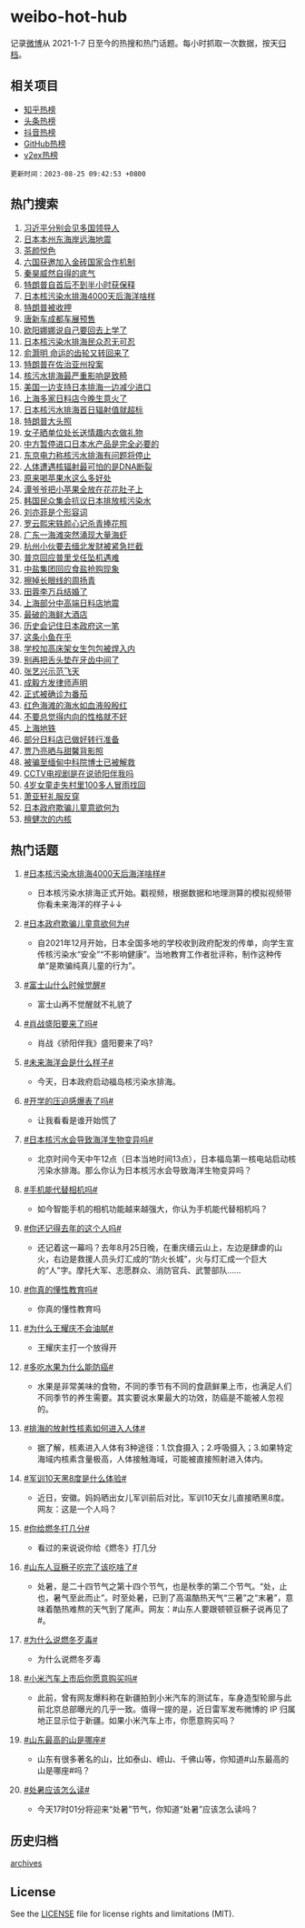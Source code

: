 # weibo-hot-hub

记录[微博](https://www.weibo.com)从 2021-1-7 日至今的热搜和热门话题。每小时抓取一次数据，按天[归档](archives)。

## 相关项目

- [知乎热榜](https://github.com/lonnyzhang423/zhihu-hot-hub)
- [头条热榜](https://github.com/lonnyzhang423/toutiao-hot-hub)
- [抖音热榜](https://github.com/lonnyzhang423/douyin-hot-hub)
- [GitHub热榜](https://github.com/lonnyzhang423/github-hot-hub)
- [v2ex热榜](https://github.com/lonnyzhang423/v2ex-hot-hub)


`更新时间：2023-08-25 09:42:53 +0800`

## 热门搜索

1. [习近平分别会见多国领导人](https://m.weibo.cn/search?containerid=100103type%3D1%26t%3D10%26q%3D%23%E4%B9%A0%E8%BF%91%E5%B9%B3%E5%88%86%E5%88%AB%E4%BC%9A%E8%A7%81%E5%A4%9A%E5%9B%BD%E9%A2%86%E5%AF%BC%E4%BA%BA%23&stream_entry_id=51&isnewpage=1&extparam=seat%3D1%26pos%3D0%26c_type%3D51%26stream_entry_id%3D51%26filter_type%3Drealtimehot%26cate%3D10103%26dgr%3D0%26display_time%3D1692927772%26pre_seqid%3D169292777220706411166&luicode=10000011&lfid=106003type%253D25%2526t%253D3%2526disable_hot%253D1%2526filter_type%253Drealtimehot)
1. [日本本州东海岸远海地震](https://m.weibo.cn/search?containerid=100103type%3D1%26t%3D10%26q%3D%23%E6%97%A5%E6%9C%AC%E6%9C%AC%E5%B7%9E%E4%B8%9C%E6%B5%B7%E5%B2%B8%E8%BF%9C%E6%B5%B7%E5%9C%B0%E9%9C%87%23&stream_entry_id=31&isnewpage=1&extparam=seat%3D1%26pos%3D0%26stream_entry_id%3D31%26filter_type%3Drealtimehot%26realpos%3D1%26q%3D%2523%25E6%2597%25A5%25E6%259C%25AC%25E6%259C%25AC%25E5%25B7%259E%25E4%25B8%259C%25E6%25B5%25B7%25E5%25B2%25B8%25E8%25BF%259C%25E6%25B5%25B7%25E5%259C%25B0%25E9%259C%2587%2523%26lcate%3D5001%26c_type%3D31%26band_rank%3D1%26cate%3D5001%26flag%3D2%26dgr%3D0%26display_time%3D1692927772%26pre_seqid%3D169292777220706411166&luicode=10000011&lfid=106003type%253D25%2526t%253D3%2526disable_hot%253D1%2526filter_type%253Drealtimehot)
1. [茶颜悦色](https://m.weibo.cn/search?containerid=100103type%3D1%26t%3D10%26q%3D%E8%8C%B6%E9%A2%9C%E6%82%A6%E8%89%B2&stream_entry_id=31&isnewpage=1&extparam=seat%3D1%26pos%3D1%26stream_entry_id%3D31%26filter_type%3Drealtimehot%26realpos%3D2%26q%3D%25E8%258C%25B6%25E9%25A2%259C%25E6%2582%25A6%25E8%2589%25B2%26lcate%3D5001%26c_type%3D31%26band_rank%3D2%26cate%3D5001%26flag%3D1%26dgr%3D0%26display_time%3D1692927772%26pre_seqid%3D169292777220706411166&luicode=10000011&lfid=106003type%253D25%2526t%253D3%2526disable_hot%253D1%2526filter_type%253Drealtimehot)
1. [六国获邀加入金砖国家合作机制](https://m.weibo.cn/search?containerid=100103type%3D1%26t%3D10%26q%3D%23%E5%85%AD%E5%9B%BD%E8%8E%B7%E9%82%80%E5%8A%A0%E5%85%A5%E9%87%91%E7%A0%96%E5%9B%BD%E5%AE%B6%E5%90%88%E4%BD%9C%E6%9C%BA%E5%88%B6%23&stream_entry_id=31&isnewpage=1&extparam=seat%3D1%26pos%3D2%26stream_entry_id%3D31%26filter_type%3Drealtimehot%26realpos%3D3%26q%3D%2523%25E5%2585%25AD%25E5%259B%25BD%25E8%258E%25B7%25E9%2582%2580%25E5%258A%25A0%25E5%2585%25A5%25E9%2587%2591%25E7%25A0%2596%25E5%259B%25BD%25E5%25AE%25B6%25E5%2590%2588%25E4%25BD%259C%25E6%259C%25BA%25E5%2588%25B6%2523%26lcate%3D5001%26c_type%3D31%26band_rank%3D3%26cate%3D5001%26flag%3D0%26dgr%3D0%26display_time%3D1692927772%26pre_seqid%3D169292777220706411166&luicode=10000011&lfid=106003type%253D25%2526t%253D3%2526disable_hot%253D1%2526filter_type%253Drealtimehot)
1. [秦昊威然自得的底气](https://m.weibo.cn/search?containerid=100103type%3D1%26t%3D10%26q%3D%23%E7%A7%A6%E6%98%8A%E5%A8%81%E7%84%B6%E8%87%AA%E5%BE%97%E7%9A%84%E5%BA%95%E6%B0%94%23&stream_entry_id=31&isnewpage=1&extparam=seat%3D1%26adid%3D200443%26pos%3D3%26is_ad_pos%3D1%26filter_type%3Drealtimehot%26dgr%3D0%26lcate%3D5001%26stream_entry_id%3D31%26c_type%3D31%26cate%3D5001%26band_rank%3D4%26q%3D%2523%25E7%25A7%25A6%25E6%2598%258A%25E5%25A8%2581%25E7%2584%25B6%25E8%2587%25AA%25E5%25BE%2597%25E7%259A%2584%25E5%25BA%2595%25E6%25B0%2594%2523%26topic_ad%3D1%26display_time%3D1692927772%26pre_seqid%3D169292777220706411166&luicode=10000011&lfid=106003type%253D25%2526t%253D3%2526disable_hot%253D1%2526filter_type%253Drealtimehot)
1. [特朗普自首后不到半小时获保释](https://m.weibo.cn/search?containerid=100103type%3D1%26t%3D10%26q%3D%23%E7%89%B9%E6%9C%97%E6%99%AE%E8%87%AA%E9%A6%96%E5%90%8E%E4%B8%8D%E5%88%B0%E5%8D%8A%E5%B0%8F%E6%97%B6%E8%8E%B7%E4%BF%9D%E9%87%8A%23&stream_entry_id=31&isnewpage=1&extparam=seat%3D1%26pos%3D4%26stream_entry_id%3D31%26filter_type%3Drealtimehot%26realpos%3D4%26q%3D%2523%25E7%2589%25B9%25E6%259C%2597%25E6%2599%25AE%25E8%2587%25AA%25E9%25A6%2596%25E5%2590%258E%25E4%25B8%258D%25E5%2588%25B0%25E5%258D%258A%25E5%25B0%258F%25E6%2597%25B6%25E8%258E%25B7%25E4%25BF%259D%25E9%2587%258A%2523%26lcate%3D5001%26c_type%3D31%26band_rank%3D4%26cate%3D5001%26flag%3D1%26dgr%3D0%26display_time%3D1692927772%26pre_seqid%3D169292777220706411166&luicode=10000011&lfid=106003type%253D25%2526t%253D3%2526disable_hot%253D1%2526filter_type%253Drealtimehot)
1. [日本核污染水排海4000天后海洋啥样](https://m.weibo.cn/search?containerid=100103type%3D1%26t%3D10%26q%3D%23%E6%97%A5%E6%9C%AC%E6%A0%B8%E6%B1%A1%E6%9F%93%E6%B0%B4%E6%8E%92%E6%B5%B74000%E5%A4%A9%E5%90%8E%E6%B5%B7%E6%B4%8B%E5%95%A5%E6%A0%B7%23&stream_entry_id=31&isnewpage=1&extparam=seat%3D1%26pos%3D5%26stream_entry_id%3D31%26filter_type%3Drealtimehot%26realpos%3D5%26q%3D%2523%25E6%2597%25A5%25E6%259C%25AC%25E6%25A0%25B8%25E6%25B1%25A1%25E6%259F%2593%25E6%25B0%25B4%25E6%258E%2592%25E6%25B5%25B74000%25E5%25A4%25A9%25E5%2590%258E%25E6%25B5%25B7%25E6%25B4%258B%25E5%2595%25A5%25E6%25A0%25B7%2523%26lcate%3D5001%26c_type%3D31%26band_rank%3D5%26cate%3D5001%26flag%3D16%26dgr%3D0%26display_time%3D1692927772%26pre_seqid%3D169292777220706411166&luicode=10000011&lfid=106003type%253D25%2526t%253D3%2526disable_hot%253D1%2526filter_type%253Drealtimehot)
1. [特朗普被收押](https://m.weibo.cn/search?containerid=100103type%3D1%26t%3D10%26q%3D%23%E7%89%B9%E6%9C%97%E6%99%AE%E8%A2%AB%E6%94%B6%E6%8A%BC%23&stream_entry_id=31&isnewpage=1&extparam=seat%3D1%26pos%3D6%26stream_entry_id%3D31%26filter_type%3Drealtimehot%26realpos%3D6%26q%3D%2523%25E7%2589%25B9%25E6%259C%2597%25E6%2599%25AE%25E8%25A2%25AB%25E6%2594%25B6%25E6%258A%25BC%2523%26lcate%3D5001%26c_type%3D31%26band_rank%3D6%26cate%3D5001%26flag%3D2%26dgr%3D0%26display_time%3D1692927772%26pre_seqid%3D169292777220706411166&luicode=10000011&lfid=106003type%253D25%2526t%253D3%2526disable_hot%253D1%2526filter_type%253Drealtimehot)
1. [唐新车成都车展预售](https://m.weibo.cn/search?containerid=100103type%3D1%26t%3D10%26q%3D%23%E5%94%90%E6%96%B0%E8%BD%A6%E6%88%90%E9%83%BD%E8%BD%A6%E5%B1%95%E9%A2%84%E5%94%AE%23&stream_entry_id=31&isnewpage=1&extparam=seat%3D1%26adid%3D200337%26pos%3D7%26is_ad_pos%3D1%26filter_type%3Drealtimehot%26dgr%3D0%26lcate%3D5001%26stream_entry_id%3D31%26c_type%3D31%26cate%3D5001%26band_rank%3D7%26q%3D%2523%25E5%2594%2590%25E6%2596%25B0%25E8%25BD%25A6%25E6%2588%2590%25E9%2583%25BD%25E8%25BD%25A6%25E5%25B1%2595%25E9%25A2%2584%25E5%2594%25AE%2523%26topic_ad%3D1%26display_time%3D1692927772%26pre_seqid%3D169292777220706411166&luicode=10000011&lfid=106003type%253D25%2526t%253D3%2526disable_hot%253D1%2526filter_type%253Drealtimehot)
1. [欧阳娜娜说自己要回去上学了](https://m.weibo.cn/search?containerid=100103type%3D1%26t%3D10%26q%3D%23%E6%AC%A7%E9%98%B3%E5%A8%9C%E5%A8%9C%E8%AF%B4%E8%87%AA%E5%B7%B1%E8%A6%81%E5%9B%9E%E5%8E%BB%E4%B8%8A%E5%AD%A6%E4%BA%86%23&stream_entry_id=31&isnewpage=1&extparam=seat%3D1%26pos%3D8%26stream_entry_id%3D31%26filter_type%3Drealtimehot%26realpos%3D7%26q%3D%2523%25E6%25AC%25A7%25E9%2598%25B3%25E5%25A8%259C%25E5%25A8%259C%25E8%25AF%25B4%25E8%2587%25AA%25E5%25B7%25B1%25E8%25A6%2581%25E5%259B%259E%25E5%258E%25BB%25E4%25B8%258A%25E5%25AD%25A6%25E4%25BA%2586%2523%26lcate%3D5001%26c_type%3D31%26band_rank%3D7%26cate%3D5001%26flag%3D1%26dgr%3D0%26display_time%3D1692927772%26pre_seqid%3D169292777220706411166&luicode=10000011&lfid=106003type%253D25%2526t%253D3%2526disable_hot%253D1%2526filter_type%253Drealtimehot)
1. [日本核污染水排海民众忍无可忍](https://m.weibo.cn/search?containerid=100103type%3D1%26t%3D10%26q%3D%23%E6%97%A5%E6%9C%AC%E6%A0%B8%E6%B1%A1%E6%9F%93%E6%B0%B4%E6%8E%92%E6%B5%B7%E6%B0%91%E4%BC%97%E5%BF%8D%E6%97%A0%E5%8F%AF%E5%BF%8D%23&stream_entry_id=31&isnewpage=1&extparam=seat%3D1%26pos%3D9%26stream_entry_id%3D31%26filter_type%3Drealtimehot%26realpos%3D8%26q%3D%2523%25E6%2597%25A5%25E6%259C%25AC%25E6%25A0%25B8%25E6%25B1%25A1%25E6%259F%2593%25E6%25B0%25B4%25E6%258E%2592%25E6%25B5%25B7%25E6%25B0%2591%25E4%25BC%2597%25E5%25BF%258D%25E6%2597%25A0%25E5%258F%25AF%25E5%25BF%258D%2523%26lcate%3D5001%26c_type%3D31%26band_rank%3D8%26cate%3D5001%26flag%3D1%26dgr%3D0%26display_time%3D1692927772%26pre_seqid%3D169292777220706411166&luicode=10000011&lfid=106003type%253D25%2526t%253D3%2526disable_hot%253D1%2526filter_type%253Drealtimehot)
1. [俞灏明 命运的齿轮又转回来了](https://m.weibo.cn/search?containerid=100103type%3D1%26t%3D10%26q%3D%E4%BF%9E%E7%81%8F%E6%98%8E+%E5%91%BD%E8%BF%90%E7%9A%84%E9%BD%BF%E8%BD%AE%E5%8F%88%E8%BD%AC%E5%9B%9E%E6%9D%A5%E4%BA%86&stream_entry_id=31&isnewpage=1&extparam=seat%3D1%26pos%3D10%26stream_entry_id%3D31%26filter_type%3Drealtimehot%26realpos%3D9%26q%3D%25E4%25BF%259E%25E7%2581%258F%25E6%2598%258E%2520%25E5%2591%25BD%25E8%25BF%2590%25E7%259A%2584%25E9%25BD%25BF%25E8%25BD%25AE%25E5%258F%2588%25E8%25BD%25AC%25E5%259B%259E%25E6%259D%25A5%25E4%25BA%2586%26lcate%3D5001%26c_type%3D31%26band_rank%3D9%26cate%3D5001%26flag%3D1%26dgr%3D0%26display_time%3D1692927772%26pre_seqid%3D169292777220706411166&luicode=10000011&lfid=106003type%253D25%2526t%253D3%2526disable_hot%253D1%2526filter_type%253Drealtimehot)
1. [特朗普在佐治亚州投案](https://m.weibo.cn/search?containerid=100103type%3D1%26t%3D10%26q%3D%23%E7%89%B9%E6%9C%97%E6%99%AE%E5%9C%A8%E4%BD%90%E6%B2%BB%E4%BA%9A%E5%B7%9E%E6%8A%95%E6%A1%88%23&stream_entry_id=31&isnewpage=1&extparam=seat%3D1%26pos%3D11%26stream_entry_id%3D31%26filter_type%3Drealtimehot%26realpos%3D10%26q%3D%2523%25E7%2589%25B9%25E6%259C%2597%25E6%2599%25AE%25E5%259C%25A8%25E4%25BD%2590%25E6%25B2%25BB%25E4%25BA%259A%25E5%25B7%259E%25E6%258A%2595%25E6%25A1%2588%2523%26lcate%3D5001%26c_type%3D31%26band_rank%3D10%26cate%3D5001%26flag%3D0%26dgr%3D0%26display_time%3D1692927772%26pre_seqid%3D169292777220706411166&luicode=10000011&lfid=106003type%253D25%2526t%253D3%2526disable_hot%253D1%2526filter_type%253Drealtimehot)
1. [核污水排海最严重影响是致畸](https://m.weibo.cn/search?containerid=100103type%3D1%26t%3D10%26q%3D%23%E6%A0%B8%E6%B1%A1%E6%B0%B4%E6%8E%92%E6%B5%B7%E6%9C%80%E4%B8%A5%E9%87%8D%E5%BD%B1%E5%93%8D%E6%98%AF%E8%87%B4%E7%95%B8%23&stream_entry_id=31&isnewpage=1&extparam=seat%3D1%26pos%3D12%26stream_entry_id%3D31%26filter_type%3Drealtimehot%26realpos%3D11%26q%3D%2523%25E6%25A0%25B8%25E6%25B1%25A1%25E6%25B0%25B4%25E6%258E%2592%25E6%25B5%25B7%25E6%259C%2580%25E4%25B8%25A5%25E9%2587%258D%25E5%25BD%25B1%25E5%2593%258D%25E6%2598%25AF%25E8%2587%25B4%25E7%2595%25B8%2523%26lcate%3D5001%26c_type%3D31%26band_rank%3D11%26cate%3D5001%26flag%3D2%26dgr%3D0%26display_time%3D1692927772%26pre_seqid%3D169292777220706411166&luicode=10000011&lfid=106003type%253D25%2526t%253D3%2526disable_hot%253D1%2526filter_type%253Drealtimehot)
1. [美国一边支持日本排海一边减少进口](https://m.weibo.cn/search?containerid=100103type%3D1%26t%3D10%26q%3D%23%E7%BE%8E%E5%9B%BD%E4%B8%80%E8%BE%B9%E6%94%AF%E6%8C%81%E6%97%A5%E6%9C%AC%E6%8E%92%E6%B5%B7%E4%B8%80%E8%BE%B9%E5%87%8F%E5%B0%91%E8%BF%9B%E5%8F%A3%23&stream_entry_id=31&isnewpage=1&extparam=seat%3D1%26pos%3D13%26stream_entry_id%3D31%26filter_type%3Drealtimehot%26realpos%3D12%26q%3D%2523%25E7%25BE%258E%25E5%259B%25BD%25E4%25B8%2580%25E8%25BE%25B9%25E6%2594%25AF%25E6%258C%2581%25E6%2597%25A5%25E6%259C%25AC%25E6%258E%2592%25E6%25B5%25B7%25E4%25B8%2580%25E8%25BE%25B9%25E5%2587%258F%25E5%25B0%2591%25E8%25BF%259B%25E5%258F%25A3%2523%26lcate%3D5001%26c_type%3D31%26band_rank%3D12%26cate%3D5001%26flag%3D1%26dgr%3D0%26display_time%3D1692927772%26pre_seqid%3D169292777220706411166&luicode=10000011&lfid=106003type%253D25%2526t%253D3%2526disable_hot%253D1%2526filter_type%253Drealtimehot)
1. [上海多家日料店今晚生意火了](https://m.weibo.cn/search?containerid=100103type%3D1%26t%3D10%26q%3D%23%E4%B8%8A%E6%B5%B7%E5%A4%9A%E5%AE%B6%E6%97%A5%E6%96%99%E5%BA%97%E4%BB%8A%E6%99%9A%E7%94%9F%E6%84%8F%E7%81%AB%E4%BA%86%23&stream_entry_id=31&isnewpage=1&extparam=seat%3D1%26pos%3D14%26stream_entry_id%3D31%26filter_type%3Drealtimehot%26realpos%3D13%26q%3D%2523%25E4%25B8%258A%25E6%25B5%25B7%25E5%25A4%259A%25E5%25AE%25B6%25E6%2597%25A5%25E6%2596%2599%25E5%25BA%2597%25E4%25BB%258A%25E6%2599%259A%25E7%2594%259F%25E6%2584%258F%25E7%2581%25AB%25E4%25BA%2586%2523%26lcate%3D5001%26c_type%3D31%26band_rank%3D13%26cate%3D5001%26flag%3D0%26dgr%3D0%26display_time%3D1692927772%26pre_seqid%3D169292777220706411166&luicode=10000011&lfid=106003type%253D25%2526t%253D3%2526disable_hot%253D1%2526filter_type%253Drealtimehot)
1. [日本核污水排海首日辐射值就超标](https://m.weibo.cn/search?containerid=100103type%3D1%26t%3D10%26q%3D%23%E6%97%A5%E6%9C%AC%E6%A0%B8%E6%B1%A1%E6%B0%B4%E6%8E%92%E6%B5%B7%E9%A6%96%E6%97%A5%E8%BE%90%E5%B0%84%E5%80%BC%E5%B0%B1%E8%B6%85%E6%A0%87%23&stream_entry_id=31&isnewpage=1&extparam=seat%3D1%26pos%3D15%26stream_entry_id%3D31%26filter_type%3Drealtimehot%26realpos%3D14%26q%3D%2523%25E6%2597%25A5%25E6%259C%25AC%25E6%25A0%25B8%25E6%25B1%25A1%25E6%25B0%25B4%25E6%258E%2592%25E6%25B5%25B7%25E9%25A6%2596%25E6%2597%25A5%25E8%25BE%2590%25E5%25B0%2584%25E5%2580%25BC%25E5%25B0%25B1%25E8%25B6%2585%25E6%25A0%2587%2523%26lcate%3D5001%26c_type%3D31%26band_rank%3D14%26cate%3D5001%26flag%3D1%26dgr%3D0%26display_time%3D1692927772%26pre_seqid%3D169292777220706411166&luicode=10000011&lfid=106003type%253D25%2526t%253D3%2526disable_hot%253D1%2526filter_type%253Drealtimehot)
1. [特朗普大头照](https://m.weibo.cn/search?containerid=100103type%3D1%26t%3D10%26q%3D%23%E7%89%B9%E6%9C%97%E6%99%AE%E5%A4%A7%E5%A4%B4%E7%85%A7%23&stream_entry_id=31&isnewpage=1&extparam=seat%3D1%26pos%3D16%26stream_entry_id%3D31%26filter_type%3Drealtimehot%26realpos%3D15%26q%3D%2523%25E7%2589%25B9%25E6%259C%2597%25E6%2599%25AE%25E5%25A4%25A7%25E5%25A4%25B4%25E7%2585%25A7%2523%26lcate%3D5001%26c_type%3D31%26band_rank%3D15%26cate%3D5001%26flag%3D1%26dgr%3D0%26display_time%3D1692927772%26pre_seqid%3D169292777220706411166&luicode=10000011&lfid=106003type%253D25%2526t%253D3%2526disable_hot%253D1%2526filter_type%253Drealtimehot)
1. [女子晒单位处长送情趣内衣做礼物](https://m.weibo.cn/search?containerid=100103type%3D1%26t%3D10%26q%3D%23%E5%A5%B3%E5%AD%90%E6%99%92%E5%8D%95%E4%BD%8D%E5%A4%84%E9%95%BF%E9%80%81%E6%83%85%E8%B6%A3%E5%86%85%E8%A1%A3%E5%81%9A%E7%A4%BC%E7%89%A9%23&stream_entry_id=31&isnewpage=1&extparam=seat%3D1%26pos%3D17%26stream_entry_id%3D31%26filter_type%3Drealtimehot%26realpos%3D16%26q%3D%2523%25E5%25A5%25B3%25E5%25AD%2590%25E6%2599%2592%25E5%258D%2595%25E4%25BD%258D%25E5%25A4%2584%25E9%2595%25BF%25E9%2580%2581%25E6%2583%2585%25E8%25B6%25A3%25E5%2586%2585%25E8%25A1%25A3%25E5%2581%259A%25E7%25A4%25BC%25E7%2589%25A9%2523%26lcate%3D5001%26c_type%3D31%26band_rank%3D16%26cate%3D5001%26flag%3D0%26dgr%3D0%26display_time%3D1692927772%26pre_seqid%3D169292777220706411166&luicode=10000011&lfid=106003type%253D25%2526t%253D3%2526disable_hot%253D1%2526filter_type%253Drealtimehot)
1. [中方暂停进口日本水产品是完全必要的](https://m.weibo.cn/search?containerid=100103type%3D1%26t%3D10%26q%3D%23%E4%B8%AD%E6%96%B9%E6%9A%82%E5%81%9C%E8%BF%9B%E5%8F%A3%E6%97%A5%E6%9C%AC%E6%B0%B4%E4%BA%A7%E5%93%81%E6%98%AF%E5%AE%8C%E5%85%A8%E5%BF%85%E8%A6%81%E7%9A%84%23&stream_entry_id=31&isnewpage=1&extparam=seat%3D1%26pos%3D18%26stream_entry_id%3D31%26filter_type%3Drealtimehot%26realpos%3D17%26q%3D%2523%25E4%25B8%25AD%25E6%2596%25B9%25E6%259A%2582%25E5%2581%259C%25E8%25BF%259B%25E5%258F%25A3%25E6%2597%25A5%25E6%259C%25AC%25E6%25B0%25B4%25E4%25BA%25A7%25E5%2593%2581%25E6%2598%25AF%25E5%25AE%258C%25E5%2585%25A8%25E5%25BF%2585%25E8%25A6%2581%25E7%259A%2584%2523%26lcate%3D5001%26c_type%3D31%26band_rank%3D17%26cate%3D5001%26flag%3D0%26dgr%3D0%26display_time%3D1692927772%26pre_seqid%3D169292777220706411166&luicode=10000011&lfid=106003type%253D25%2526t%253D3%2526disable_hot%253D1%2526filter_type%253Drealtimehot)
1. [东京电力称核污水排海有问题将停止](https://m.weibo.cn/search?containerid=100103type%3D1%26t%3D10%26q%3D%23%E4%B8%9C%E4%BA%AC%E7%94%B5%E5%8A%9B%E7%A7%B0%E6%A0%B8%E6%B1%A1%E6%B0%B4%E6%8E%92%E6%B5%B7%E6%9C%89%E9%97%AE%E9%A2%98%E5%B0%86%E5%81%9C%E6%AD%A2%23&stream_entry_id=31&isnewpage=1&extparam=seat%3D1%26pos%3D19%26stream_entry_id%3D31%26filter_type%3Drealtimehot%26realpos%3D18%26q%3D%2523%25E4%25B8%259C%25E4%25BA%25AC%25E7%2594%25B5%25E5%258A%259B%25E7%25A7%25B0%25E6%25A0%25B8%25E6%25B1%25A1%25E6%25B0%25B4%25E6%258E%2592%25E6%25B5%25B7%25E6%259C%2589%25E9%2597%25AE%25E9%25A2%2598%25E5%25B0%2586%25E5%2581%259C%25E6%25AD%25A2%2523%26lcate%3D5001%26c_type%3D31%26band_rank%3D18%26cate%3D5001%26flag%3D0%26dgr%3D0%26display_time%3D1692927772%26pre_seqid%3D169292777220706411166&luicode=10000011&lfid=106003type%253D25%2526t%253D3%2526disable_hot%253D1%2526filter_type%253Drealtimehot)
1. [人体遭遇核辐射最可怕的是DNA断裂](https://m.weibo.cn/search?containerid=100103type%3D1%26t%3D10%26q%3D%23%E4%BA%BA%E4%BD%93%E9%81%AD%E9%81%87%E6%A0%B8%E8%BE%90%E5%B0%84%E6%9C%80%E5%8F%AF%E6%80%95%E7%9A%84%E6%98%AFDNA%E6%96%AD%E8%A3%82%23&stream_entry_id=31&isnewpage=1&extparam=seat%3D1%26pos%3D20%26stream_entry_id%3D31%26filter_type%3Drealtimehot%26realpos%3D19%26q%3D%2523%25E4%25BA%25BA%25E4%25BD%2593%25E9%2581%25AD%25E9%2581%2587%25E6%25A0%25B8%25E8%25BE%2590%25E5%25B0%2584%25E6%259C%2580%25E5%258F%25AF%25E6%2580%2595%25E7%259A%2584%25E6%2598%25AFDNA%25E6%2596%25AD%25E8%25A3%2582%2523%26lcate%3D5001%26c_type%3D31%26band_rank%3D19%26cate%3D5001%26flag%3D1%26dgr%3D0%26display_time%3D1692927772%26pre_seqid%3D169292777220706411166&luicode=10000011&lfid=106003type%253D25%2526t%253D3%2526disable_hot%253D1%2526filter_type%253Drealtimehot)
1. [原来喝苹果水这么多好处](https://m.weibo.cn/search?containerid=100103type%3D1%26t%3D10%26q%3D%23%E5%8E%9F%E6%9D%A5%E5%96%9D%E8%8B%B9%E6%9E%9C%E6%B0%B4%E8%BF%99%E4%B9%88%E5%A4%9A%E5%A5%BD%E5%A4%84%23&stream_entry_id=31&isnewpage=1&extparam=seat%3D1%26pos%3D21%26stream_entry_id%3D31%26filter_type%3Drealtimehot%26realpos%3D20%26q%3D%2523%25E5%258E%259F%25E6%259D%25A5%25E5%2596%259D%25E8%258B%25B9%25E6%259E%259C%25E6%25B0%25B4%25E8%25BF%2599%25E4%25B9%2588%25E5%25A4%259A%25E5%25A5%25BD%25E5%25A4%2584%2523%26lcate%3D5001%26c_type%3D31%26band_rank%3D20%26cate%3D5001%26flag%3D0%26dgr%3D0%26display_time%3D1692927772%26pre_seqid%3D169292777220706411166&luicode=10000011&lfid=106003type%253D25%2526t%253D3%2526disable_hot%253D1%2526filter_type%253Drealtimehot)
1. [谭爷爷把小苹果全放在花花肚子上](https://m.weibo.cn/search?containerid=100103type%3D1%26t%3D10%26q%3D%23%E8%B0%AD%E7%88%B7%E7%88%B7%E6%8A%8A%E5%B0%8F%E8%8B%B9%E6%9E%9C%E5%85%A8%E6%94%BE%E5%9C%A8%E8%8A%B1%E8%8A%B1%E8%82%9A%E5%AD%90%E4%B8%8A%23&stream_entry_id=31&isnewpage=1&extparam=seat%3D1%26pos%3D22%26stream_entry_id%3D31%26filter_type%3Drealtimehot%26realpos%3D21%26q%3D%2523%25E8%25B0%25AD%25E7%2588%25B7%25E7%2588%25B7%25E6%258A%258A%25E5%25B0%258F%25E8%258B%25B9%25E6%259E%259C%25E5%2585%25A8%25E6%2594%25BE%25E5%259C%25A8%25E8%258A%25B1%25E8%258A%25B1%25E8%2582%259A%25E5%25AD%2590%25E4%25B8%258A%2523%26lcate%3D5001%26c_type%3D31%26band_rank%3D21%26cate%3D5001%26flag%3D32768%26dgr%3D0%26display_time%3D1692927772%26pre_seqid%3D169292777220706411166&luicode=10000011&lfid=106003type%253D25%2526t%253D3%2526disable_hot%253D1%2526filter_type%253Drealtimehot)
1. [韩国民众集会抗议日本排放核污染水](https://m.weibo.cn/search?containerid=100103type%3D1%26t%3D10%26q%3D%23%E9%9F%A9%E5%9B%BD%E6%B0%91%E4%BC%97%E9%9B%86%E4%BC%9A%E6%8A%97%E8%AE%AE%E6%97%A5%E6%9C%AC%E6%8E%92%E6%94%BE%E6%A0%B8%E6%B1%A1%E6%9F%93%E6%B0%B4%23&stream_entry_id=31&isnewpage=1&extparam=seat%3D1%26pos%3D23%26stream_entry_id%3D31%26filter_type%3Drealtimehot%26realpos%3D22%26q%3D%2523%25E9%259F%25A9%25E5%259B%25BD%25E6%25B0%2591%25E4%25BC%2597%25E9%259B%2586%25E4%25BC%259A%25E6%258A%2597%25E8%25AE%25AE%25E6%2597%25A5%25E6%259C%25AC%25E6%258E%2592%25E6%2594%25BE%25E6%25A0%25B8%25E6%25B1%25A1%25E6%259F%2593%25E6%25B0%25B4%2523%26lcate%3D5001%26c_type%3D31%26band_rank%3D22%26cate%3D5001%26flag%3D0%26dgr%3D0%26display_time%3D1692927772%26pre_seqid%3D169292777220706411166&luicode=10000011&lfid=106003type%253D25%2526t%253D3%2526disable_hot%253D1%2526filter_type%253Drealtimehot)
1. [刘亦菲是个形容词](https://m.weibo.cn/search?containerid=100103type%3D1%26t%3D10%26q%3D%E5%88%98%E4%BA%A6%E8%8F%B2%E6%98%AF%E4%B8%AA%E5%BD%A2%E5%AE%B9%E8%AF%8D&stream_entry_id=31&isnewpage=1&extparam=seat%3D1%26pos%3D24%26stream_entry_id%3D31%26filter_type%3Drealtimehot%26realpos%3D23%26q%3D%25E5%2588%2598%25E4%25BA%25A6%25E8%258F%25B2%25E6%2598%25AF%25E4%25B8%25AA%25E5%25BD%25A2%25E5%25AE%25B9%25E8%25AF%258D%26lcate%3D5001%26c_type%3D31%26band_rank%3D23%26cate%3D5001%26flag%3D1%26dgr%3D0%26display_time%3D1692927772%26pre_seqid%3D169292777220706411166&luicode=10000011&lfid=106003type%253D25%2526t%253D3%2526disable_hot%253D1%2526filter_type%253Drealtimehot)
1. [罗云熙宋轶颜心记杀青捧花照](https://m.weibo.cn/search?containerid=100103type%3D1%26t%3D10%26q%3D%23%E7%BD%97%E4%BA%91%E7%86%99%E5%AE%8B%E8%BD%B6%E9%A2%9C%E5%BF%83%E8%AE%B0%E6%9D%80%E9%9D%92%E6%8D%A7%E8%8A%B1%E7%85%A7%23&stream_entry_id=31&isnewpage=1&extparam=seat%3D1%26pos%3D25%26stream_entry_id%3D31%26filter_type%3Drealtimehot%26realpos%3D24%26q%3D%2523%25E7%25BD%2597%25E4%25BA%2591%25E7%2586%2599%25E5%25AE%258B%25E8%25BD%25B6%25E9%25A2%259C%25E5%25BF%2583%25E8%25AE%25B0%25E6%259D%2580%25E9%259D%2592%25E6%258D%25A7%25E8%258A%25B1%25E7%2585%25A7%2523%26lcate%3D5001%26c_type%3D31%26band_rank%3D24%26cate%3D5001%26flag%3D1%26dgr%3D0%26display_time%3D1692927772%26pre_seqid%3D169292777220706411166&luicode=10000011&lfid=106003type%253D25%2526t%253D3%2526disable_hot%253D1%2526filter_type%253Drealtimehot)
1. [广东一海滩突然涌现大量海虾](https://m.weibo.cn/search?containerid=100103type%3D1%26t%3D10%26q%3D%23%E5%B9%BF%E4%B8%9C%E4%B8%80%E6%B5%B7%E6%BB%A9%E7%AA%81%E7%84%B6%E6%B6%8C%E7%8E%B0%E5%A4%A7%E9%87%8F%E6%B5%B7%E8%99%BE%23&stream_entry_id=31&isnewpage=1&extparam=seat%3D1%26pos%3D26%26stream_entry_id%3D31%26filter_type%3Drealtimehot%26realpos%3D25%26q%3D%2523%25E5%25B9%25BF%25E4%25B8%259C%25E4%25B8%2580%25E6%25B5%25B7%25E6%25BB%25A9%25E7%25AA%2581%25E7%2584%25B6%25E6%25B6%258C%25E7%258E%25B0%25E5%25A4%25A7%25E9%2587%258F%25E6%25B5%25B7%25E8%2599%25BE%2523%26lcate%3D5001%26c_type%3D31%26band_rank%3D25%26cate%3D5001%26flag%3D0%26dgr%3D0%26display_time%3D1692927772%26pre_seqid%3D169292777220706411166&luicode=10000011&lfid=106003type%253D25%2526t%253D3%2526disable_hot%253D1%2526filter_type%253Drealtimehot)
1. [杭州小伙要去缅北发财被紧急拦截](https://m.weibo.cn/search?containerid=100103type%3D1%26t%3D10%26q%3D%23%E6%9D%AD%E5%B7%9E%E5%B0%8F%E4%BC%99%E8%A6%81%E5%8E%BB%E7%BC%85%E5%8C%97%E5%8F%91%E8%B4%A2%E8%A2%AB%E7%B4%A7%E6%80%A5%E6%8B%A6%E6%88%AA%23&stream_entry_id=31&isnewpage=1&extparam=seat%3D1%26pos%3D27%26stream_entry_id%3D31%26filter_type%3Drealtimehot%26realpos%3D26%26q%3D%2523%25E6%259D%25AD%25E5%25B7%259E%25E5%25B0%258F%25E4%25BC%2599%25E8%25A6%2581%25E5%258E%25BB%25E7%25BC%2585%25E5%258C%2597%25E5%258F%2591%25E8%25B4%25A2%25E8%25A2%25AB%25E7%25B4%25A7%25E6%2580%25A5%25E6%258B%25A6%25E6%2588%25AA%2523%26lcate%3D5001%26c_type%3D31%26band_rank%3D26%26cate%3D5001%26flag%3D32768%26dgr%3D0%26display_time%3D1692927772%26pre_seqid%3D169292777220706411166&luicode=10000011&lfid=106003type%253D25%2526t%253D3%2526disable_hot%253D1%2526filter_type%253Drealtimehot)
1. [普京回应普里戈任坠机遇难](https://m.weibo.cn/search?containerid=100103type%3D1%26t%3D10%26q%3D%23%E6%99%AE%E4%BA%AC%E5%9B%9E%E5%BA%94%E6%99%AE%E9%87%8C%E6%88%88%E4%BB%BB%E5%9D%A0%E6%9C%BA%E9%81%87%E9%9A%BE%23&stream_entry_id=31&isnewpage=1&extparam=seat%3D1%26pos%3D28%26stream_entry_id%3D31%26filter_type%3Drealtimehot%26realpos%3D27%26q%3D%2523%25E6%2599%25AE%25E4%25BA%25AC%25E5%259B%259E%25E5%25BA%2594%25E6%2599%25AE%25E9%2587%258C%25E6%2588%2588%25E4%25BB%25BB%25E5%259D%25A0%25E6%259C%25BA%25E9%2581%2587%25E9%259A%25BE%2523%26lcate%3D5001%26c_type%3D31%26band_rank%3D27%26cate%3D5001%26flag%3D0%26dgr%3D0%26display_time%3D1692927772%26pre_seqid%3D169292777220706411166&luicode=10000011&lfid=106003type%253D25%2526t%253D3%2526disable_hot%253D1%2526filter_type%253Drealtimehot)
1. [中盐集团回应食盐抢购现象](https://m.weibo.cn/search?containerid=100103type%3D1%26t%3D10%26q%3D%23%E4%B8%AD%E7%9B%90%E9%9B%86%E5%9B%A2%E5%9B%9E%E5%BA%94%E9%A3%9F%E7%9B%90%E6%8A%A2%E8%B4%AD%E7%8E%B0%E8%B1%A1%23&stream_entry_id=31&isnewpage=1&extparam=seat%3D1%26pos%3D29%26stream_entry_id%3D31%26filter_type%3Drealtimehot%26realpos%3D28%26q%3D%2523%25E4%25B8%25AD%25E7%259B%2590%25E9%259B%2586%25E5%259B%25A2%25E5%259B%259E%25E5%25BA%2594%25E9%25A3%259F%25E7%259B%2590%25E6%258A%25A2%25E8%25B4%25AD%25E7%258E%25B0%25E8%25B1%25A1%2523%26lcate%3D5001%26c_type%3D31%26band_rank%3D28%26cate%3D5001%26flag%3D0%26dgr%3D0%26display_time%3D1692927772%26pre_seqid%3D169292777220706411166&luicode=10000011&lfid=106003type%253D25%2526t%253D3%2526disable_hot%253D1%2526filter_type%253Drealtimehot)
1. [擦掉长眼线的周扬青](https://m.weibo.cn/search?containerid=100103type%3D1%26t%3D10%26q%3D%23%E6%93%A6%E6%8E%89%E9%95%BF%E7%9C%BC%E7%BA%BF%E7%9A%84%E5%91%A8%E6%89%AC%E9%9D%92%23&stream_entry_id=31&isnewpage=1&extparam=seat%3D1%26pos%3D30%26stream_entry_id%3D31%26filter_type%3Drealtimehot%26realpos%3D29%26q%3D%2523%25E6%2593%25A6%25E6%258E%2589%25E9%2595%25BF%25E7%259C%25BC%25E7%25BA%25BF%25E7%259A%2584%25E5%2591%25A8%25E6%2589%25AC%25E9%259D%2592%2523%26lcate%3D5001%26c_type%3D31%26band_rank%3D29%26cate%3D5001%26flag%3D0%26dgr%3D0%26display_time%3D1692927772%26pre_seqid%3D169292777220706411166&luicode=10000011&lfid=106003type%253D25%2526t%253D3%2526disable_hot%253D1%2526filter_type%253Drealtimehot)
1. [田蓉李万兵结婚了](https://m.weibo.cn/search?containerid=100103type%3D1%26t%3D10%26q%3D%23%E7%94%B0%E8%93%89%E6%9D%8E%E4%B8%87%E5%85%B5%E7%BB%93%E5%A9%9A%E4%BA%86%23&stream_entry_id=31&isnewpage=1&extparam=seat%3D1%26pos%3D31%26stream_entry_id%3D31%26filter_type%3Drealtimehot%26realpos%3D30%26q%3D%2523%25E7%2594%25B0%25E8%2593%2589%25E6%259D%258E%25E4%25B8%2587%25E5%2585%25B5%25E7%25BB%2593%25E5%25A9%259A%25E4%25BA%2586%2523%26lcate%3D5001%26c_type%3D31%26band_rank%3D30%26cate%3D5001%26flag%3D1%26dgr%3D0%26display_time%3D1692927772%26pre_seqid%3D169292777220706411166&luicode=10000011&lfid=106003type%253D25%2526t%253D3%2526disable_hot%253D1%2526filter_type%253Drealtimehot)
1. [上海部分中高端日料店地震](https://m.weibo.cn/search?containerid=100103type%3D1%26t%3D10%26q%3D%23%E4%B8%8A%E6%B5%B7%E9%83%A8%E5%88%86%E4%B8%AD%E9%AB%98%E7%AB%AF%E6%97%A5%E6%96%99%E5%BA%97%E5%9C%B0%E9%9C%87%23&stream_entry_id=31&isnewpage=1&extparam=seat%3D1%26pos%3D32%26stream_entry_id%3D31%26filter_type%3Drealtimehot%26realpos%3D31%26q%3D%2523%25E4%25B8%258A%25E6%25B5%25B7%25E9%2583%25A8%25E5%2588%2586%25E4%25B8%25AD%25E9%25AB%2598%25E7%25AB%25AF%25E6%2597%25A5%25E6%2596%2599%25E5%25BA%2597%25E5%259C%25B0%25E9%259C%2587%2523%26lcate%3D5001%26c_type%3D31%26band_rank%3D31%26cate%3D5001%26flag%3D1%26dgr%3D0%26display_time%3D1692927772%26pre_seqid%3D169292777220706411166&luicode=10000011&lfid=106003type%253D25%2526t%253D3%2526disable_hot%253D1%2526filter_type%253Drealtimehot)
1. [最破的海鲜大酒店](https://m.weibo.cn/search?containerid=100103type%3D1%26t%3D10%26q%3D%E6%9C%80%E7%A0%B4%E7%9A%84%E6%B5%B7%E9%B2%9C%E5%A4%A7%E9%85%92%E5%BA%97&stream_entry_id=31&isnewpage=1&extparam=seat%3D1%26pos%3D33%26stream_entry_id%3D31%26filter_type%3Drealtimehot%26realpos%3D32%26q%3D%25E6%259C%2580%25E7%25A0%25B4%25E7%259A%2584%25E6%25B5%25B7%25E9%25B2%259C%25E5%25A4%25A7%25E9%2585%2592%25E5%25BA%2597%26lcate%3D5001%26c_type%3D31%26band_rank%3D32%26cate%3D5001%26flag%3D1%26dgr%3D0%26display_time%3D1692927772%26pre_seqid%3D169292777220706411166&luicode=10000011&lfid=106003type%253D25%2526t%253D3%2526disable_hot%253D1%2526filter_type%253Drealtimehot)
1. [历史会记住日本政府这一笔](https://m.weibo.cn/search?containerid=100103type%3D1%26t%3D10%26q%3D%23%E5%8E%86%E5%8F%B2%E4%BC%9A%E8%AE%B0%E4%BD%8F%E6%97%A5%E6%9C%AC%E6%94%BF%E5%BA%9C%E8%BF%99%E4%B8%80%E7%AC%94%23&stream_entry_id=31&isnewpage=1&extparam=seat%3D1%26pos%3D34%26stream_entry_id%3D31%26filter_type%3Drealtimehot%26realpos%3D33%26q%3D%2523%25E5%258E%2586%25E5%258F%25B2%25E4%25BC%259A%25E8%25AE%25B0%25E4%25BD%258F%25E6%2597%25A5%25E6%259C%25AC%25E6%2594%25BF%25E5%25BA%259C%25E8%25BF%2599%25E4%25B8%2580%25E7%25AC%2594%2523%26lcate%3D5001%26c_type%3D31%26band_rank%3D33%26cate%3D5001%26flag%3D0%26dgr%3D0%26display_time%3D1692927772%26pre_seqid%3D169292777220706411166&luicode=10000011&lfid=106003type%253D25%2526t%253D3%2526disable_hot%253D1%2526filter_type%253Drealtimehot)
1. [这条小鱼在乎](https://m.weibo.cn/search?containerid=100103type%3D1%26t%3D10%26q%3D%E8%BF%99%E6%9D%A1%E5%B0%8F%E9%B1%BC%E5%9C%A8%E4%B9%8E&stream_entry_id=31&isnewpage=1&extparam=seat%3D1%26pos%3D35%26stream_entry_id%3D31%26filter_type%3Drealtimehot%26realpos%3D34%26q%3D%25E8%25BF%2599%25E6%259D%25A1%25E5%25B0%258F%25E9%25B1%25BC%25E5%259C%25A8%25E4%25B9%258E%26lcate%3D5001%26c_type%3D31%26band_rank%3D34%26cate%3D5001%26flag%3D0%26dgr%3D0%26display_time%3D1692927772%26pre_seqid%3D169292777220706411166&luicode=10000011&lfid=106003type%253D25%2526t%253D3%2526disable_hot%253D1%2526filter_type%253Drealtimehot)
1. [学校加高床架女生包包被焊入内](https://m.weibo.cn/search?containerid=100103type%3D1%26t%3D10%26q%3D%23%E5%AD%A6%E6%A0%A1%E5%8A%A0%E9%AB%98%E5%BA%8A%E6%9E%B6%E5%A5%B3%E7%94%9F%E5%8C%85%E5%8C%85%E8%A2%AB%E7%84%8A%E5%85%A5%E5%86%85%23&stream_entry_id=31&isnewpage=1&extparam=seat%3D1%26pos%3D36%26stream_entry_id%3D31%26filter_type%3Drealtimehot%26realpos%3D35%26q%3D%2523%25E5%25AD%25A6%25E6%25A0%25A1%25E5%258A%25A0%25E9%25AB%2598%25E5%25BA%258A%25E6%259E%25B6%25E5%25A5%25B3%25E7%2594%259F%25E5%258C%2585%25E5%258C%2585%25E8%25A2%25AB%25E7%2584%258A%25E5%2585%25A5%25E5%2586%2585%2523%26lcate%3D5001%26c_type%3D31%26band_rank%3D35%26cate%3D5001%26flag%3D1%26dgr%3D0%26display_time%3D1692927772%26pre_seqid%3D169292777220706411166&luicode=10000011&lfid=106003type%253D25%2526t%253D3%2526disable_hot%253D1%2526filter_type%253Drealtimehot)
1. [别再把舌头垫在牙齿中间了](https://m.weibo.cn/search?containerid=100103type%3D1%26t%3D10%26q%3D%23%E5%88%AB%E5%86%8D%E6%8A%8A%E8%88%8C%E5%A4%B4%E5%9E%AB%E5%9C%A8%E7%89%99%E9%BD%BF%E4%B8%AD%E9%97%B4%E4%BA%86%23&stream_entry_id=31&isnewpage=1&extparam=seat%3D1%26pos%3D37%26stream_entry_id%3D31%26filter_type%3Drealtimehot%26realpos%3D36%26q%3D%2523%25E5%2588%25AB%25E5%2586%258D%25E6%258A%258A%25E8%2588%258C%25E5%25A4%25B4%25E5%259E%25AB%25E5%259C%25A8%25E7%2589%2599%25E9%25BD%25BF%25E4%25B8%25AD%25E9%2597%25B4%25E4%25BA%2586%2523%26lcate%3D5001%26c_type%3D31%26band_rank%3D36%26cate%3D5001%26flag%3D0%26dgr%3D0%26display_time%3D1692927772%26pre_seqid%3D169292777220706411166&luicode=10000011&lfid=106003type%253D25%2526t%253D3%2526disable_hot%253D1%2526filter_type%253Drealtimehot)
1. [张艺兴示范飞天](https://m.weibo.cn/search?containerid=100103type%3D1%26t%3D10%26q%3D%23%E5%BC%A0%E8%89%BA%E5%85%B4%E7%A4%BA%E8%8C%83%E9%A3%9E%E5%A4%A9%23&stream_entry_id=31&isnewpage=1&extparam=seat%3D1%26pos%3D38%26stream_entry_id%3D31%26filter_type%3Drealtimehot%26realpos%3D37%26q%3D%2523%25E5%25BC%25A0%25E8%2589%25BA%25E5%2585%25B4%25E7%25A4%25BA%25E8%258C%2583%25E9%25A3%259E%25E5%25A4%25A9%2523%26lcate%3D5001%26c_type%3D31%26band_rank%3D37%26cate%3D5001%26flag%3D1%26dgr%3D0%26display_time%3D1692927772%26pre_seqid%3D169292777220706411166&luicode=10000011&lfid=106003type%253D25%2526t%253D3%2526disable_hot%253D1%2526filter_type%253Drealtimehot)
1. [成毅方发律师声明](https://m.weibo.cn/search?containerid=100103type%3D1%26t%3D10%26q%3D%23%E6%88%90%E6%AF%85%E6%96%B9%E5%8F%91%E5%BE%8B%E5%B8%88%E5%A3%B0%E6%98%8E%23&stream_entry_id=31&isnewpage=1&extparam=seat%3D1%26pos%3D39%26stream_entry_id%3D31%26filter_type%3Drealtimehot%26realpos%3D38%26q%3D%2523%25E6%2588%2590%25E6%25AF%2585%25E6%2596%25B9%25E5%258F%2591%25E5%25BE%258B%25E5%25B8%2588%25E5%25A3%25B0%25E6%2598%258E%2523%26lcate%3D5001%26c_type%3D31%26band_rank%3D38%26cate%3D5001%26flag%3D1%26dgr%3D0%26display_time%3D1692927772%26pre_seqid%3D169292777220706411166&luicode=10000011&lfid=106003type%253D25%2526t%253D3%2526disable_hot%253D1%2526filter_type%253Drealtimehot)
1. [正式被确诊为番茄](https://m.weibo.cn/search?containerid=100103type%3D1%26t%3D10%26q%3D%E6%AD%A3%E5%BC%8F%E8%A2%AB%E7%A1%AE%E8%AF%8A%E4%B8%BA%E7%95%AA%E8%8C%84&stream_entry_id=31&isnewpage=1&extparam=seat%3D1%26pos%3D40%26stream_entry_id%3D31%26filter_type%3Drealtimehot%26realpos%3D39%26q%3D%25E6%25AD%25A3%25E5%25BC%258F%25E8%25A2%25AB%25E7%25A1%25AE%25E8%25AF%258A%25E4%25B8%25BA%25E7%2595%25AA%25E8%258C%2584%26lcate%3D5001%26c_type%3D31%26band_rank%3D39%26cate%3D5001%26flag%3D1%26dgr%3D0%26display_time%3D1692927772%26pre_seqid%3D169292777220706411166&luicode=10000011&lfid=106003type%253D25%2526t%253D3%2526disable_hot%253D1%2526filter_type%253Drealtimehot)
1. [红色海滩的海水如血液般殷红](https://m.weibo.cn/search?containerid=100103type%3D1%26t%3D10%26q%3D%E7%BA%A2%E8%89%B2%E6%B5%B7%E6%BB%A9%E7%9A%84%E6%B5%B7%E6%B0%B4%E5%A6%82%E8%A1%80%E6%B6%B2%E8%88%AC%E6%AE%B7%E7%BA%A2&stream_entry_id=31&isnewpage=1&extparam=seat%3D1%26pos%3D41%26stream_entry_id%3D31%26filter_type%3Drealtimehot%26realpos%3D40%26q%3D%25E7%25BA%25A2%25E8%2589%25B2%25E6%25B5%25B7%25E6%25BB%25A9%25E7%259A%2584%25E6%25B5%25B7%25E6%25B0%25B4%25E5%25A6%2582%25E8%25A1%2580%25E6%25B6%25B2%25E8%2588%25AC%25E6%25AE%25B7%25E7%25BA%25A2%26lcate%3D5001%26c_type%3D31%26band_rank%3D40%26cate%3D5001%26flag%3D0%26dgr%3D0%26display_time%3D1692927772%26pre_seqid%3D169292777220706411166&luicode=10000011&lfid=106003type%253D25%2526t%253D3%2526disable_hot%253D1%2526filter_type%253Drealtimehot)
1. [不要总觉得内向的性格就不好](https://m.weibo.cn/search?containerid=100103type%3D1%26t%3D10%26q%3D%E4%B8%8D%E8%A6%81%E6%80%BB%E8%A7%89%E5%BE%97%E5%86%85%E5%90%91%E7%9A%84%E6%80%A7%E6%A0%BC%E5%B0%B1%E4%B8%8D%E5%A5%BD&stream_entry_id=31&isnewpage=1&extparam=seat%3D1%26pos%3D42%26stream_entry_id%3D31%26filter_type%3Drealtimehot%26realpos%3D41%26q%3D%25E4%25B8%258D%25E8%25A6%2581%25E6%2580%25BB%25E8%25A7%2589%25E5%25BE%2597%25E5%2586%2585%25E5%2590%2591%25E7%259A%2584%25E6%2580%25A7%25E6%25A0%25BC%25E5%25B0%25B1%25E4%25B8%258D%25E5%25A5%25BD%26lcate%3D5001%26c_type%3D31%26band_rank%3D41%26cate%3D5001%26flag%3D0%26dgr%3D0%26display_time%3D1692927772%26pre_seqid%3D169292777220706411166&luicode=10000011&lfid=106003type%253D25%2526t%253D3%2526disable_hot%253D1%2526filter_type%253Drealtimehot)
1. [上海地铁](https://m.weibo.cn/search?containerid=100103type%3D1%26t%3D10%26q%3D%E4%B8%8A%E6%B5%B7%E5%9C%B0%E9%93%81&stream_entry_id=31&isnewpage=1&extparam=seat%3D1%26pos%3D43%26stream_entry_id%3D31%26filter_type%3Drealtimehot%26realpos%3D42%26q%3D%25E4%25B8%258A%25E6%25B5%25B7%25E5%259C%25B0%25E9%2593%2581%26lcate%3D5001%26c_type%3D31%26band_rank%3D42%26cate%3D5001%26flag%3D1%26dgr%3D0%26display_time%3D1692927772%26pre_seqid%3D169292777220706411166&luicode=10000011&lfid=106003type%253D25%2526t%253D3%2526disable_hot%253D1%2526filter_type%253Drealtimehot)
1. [部分日料店已做好转行准备](https://m.weibo.cn/search?containerid=100103type%3D1%26t%3D10%26q%3D%23%E9%83%A8%E5%88%86%E6%97%A5%E6%96%99%E5%BA%97%E5%B7%B2%E5%81%9A%E5%A5%BD%E8%BD%AC%E8%A1%8C%E5%87%86%E5%A4%87%23&stream_entry_id=31&isnewpage=1&extparam=seat%3D1%26pos%3D44%26stream_entry_id%3D31%26filter_type%3Drealtimehot%26realpos%3D43%26q%3D%2523%25E9%2583%25A8%25E5%2588%2586%25E6%2597%25A5%25E6%2596%2599%25E5%25BA%2597%25E5%25B7%25B2%25E5%2581%259A%25E5%25A5%25BD%25E8%25BD%25AC%25E8%25A1%258C%25E5%2587%2586%25E5%25A4%2587%2523%26lcate%3D5001%26c_type%3D31%26band_rank%3D43%26cate%3D5001%26flag%3D0%26dgr%3D0%26display_time%3D1692927772%26pre_seqid%3D169292777220706411166&luicode=10000011&lfid=106003type%253D25%2526t%253D3%2526disable_hot%253D1%2526filter_type%253Drealtimehot)
1. [贾乃亮晒与甜馨背影照](https://m.weibo.cn/search?containerid=100103type%3D1%26t%3D10%26q%3D%23%E8%B4%BE%E4%B9%83%E4%BA%AE%E6%99%92%E4%B8%8E%E7%94%9C%E9%A6%A8%E8%83%8C%E5%BD%B1%E7%85%A7%23&stream_entry_id=31&isnewpage=1&extparam=seat%3D1%26pos%3D45%26stream_entry_id%3D31%26filter_type%3Drealtimehot%26realpos%3D44%26q%3D%2523%25E8%25B4%25BE%25E4%25B9%2583%25E4%25BA%25AE%25E6%2599%2592%25E4%25B8%258E%25E7%2594%259C%25E9%25A6%25A8%25E8%2583%258C%25E5%25BD%25B1%25E7%2585%25A7%2523%26lcate%3D5001%26c_type%3D31%26band_rank%3D44%26cate%3D5001%26flag%3D0%26dgr%3D0%26display_time%3D1692927772%26pre_seqid%3D169292777220706411166&luicode=10000011&lfid=106003type%253D25%2526t%253D3%2526disable_hot%253D1%2526filter_type%253Drealtimehot)
1. [被骗至缅甸中科院博士已被解救](https://m.weibo.cn/search?containerid=100103type%3D1%26t%3D10%26q%3D%23%E8%A2%AB%E9%AA%97%E8%87%B3%E7%BC%85%E7%94%B8%E4%B8%AD%E7%A7%91%E9%99%A2%E5%8D%9A%E5%A3%AB%E5%B7%B2%E8%A2%AB%E8%A7%A3%E6%95%91%23&stream_entry_id=31&isnewpage=1&extparam=seat%3D1%26pos%3D46%26stream_entry_id%3D31%26filter_type%3Drealtimehot%26realpos%3D45%26q%3D%2523%25E8%25A2%25AB%25E9%25AA%2597%25E8%2587%25B3%25E7%25BC%2585%25E7%2594%25B8%25E4%25B8%25AD%25E7%25A7%2591%25E9%2599%25A2%25E5%258D%259A%25E5%25A3%25AB%25E5%25B7%25B2%25E8%25A2%25AB%25E8%25A7%25A3%25E6%2595%2591%2523%26lcate%3D5001%26c_type%3D31%26band_rank%3D45%26cate%3D5001%26flag%3D0%26dgr%3D0%26display_time%3D1692927772%26pre_seqid%3D169292777220706411166&luicode=10000011&lfid=106003type%253D25%2526t%253D3%2526disable_hot%253D1%2526filter_type%253Drealtimehot)
1. [CCTV电视剧是在说骄阳伴我吗](https://m.weibo.cn/search?containerid=100103type%3D1%26t%3D10%26q%3D%23CCTV%E7%94%B5%E8%A7%86%E5%89%A7%E6%98%AF%E5%9C%A8%E8%AF%B4%E9%AA%84%E9%98%B3%E4%BC%B4%E6%88%91%E5%90%97%23&stream_entry_id=31&isnewpage=1&extparam=seat%3D1%26pos%3D47%26stream_entry_id%3D31%26filter_type%3Drealtimehot%26realpos%3D46%26q%3D%2523CCTV%25E7%2594%25B5%25E8%25A7%2586%25E5%2589%25A7%25E6%2598%25AF%25E5%259C%25A8%25E8%25AF%25B4%25E9%25AA%2584%25E9%2598%25B3%25E4%25BC%25B4%25E6%2588%2591%25E5%2590%2597%2523%26lcate%3D5001%26c_type%3D31%26band_rank%3D46%26cate%3D5001%26flag%3D0%26dgr%3D0%26display_time%3D1692927772%26pre_seqid%3D169292777220706411166&luicode=10000011&lfid=106003type%253D25%2526t%253D3%2526disable_hot%253D1%2526filter_type%253Drealtimehot)
1. [4岁女童走失村里100多人冒雨找回](https://m.weibo.cn/search?containerid=100103type%3D1%26t%3D10%26q%3D%234%E5%B2%81%E5%A5%B3%E7%AB%A5%E8%B5%B0%E5%A4%B1%E6%9D%91%E9%87%8C100%E5%A4%9A%E4%BA%BA%E5%86%92%E9%9B%A8%E6%89%BE%E5%9B%9E%23&stream_entry_id=31&isnewpage=1&extparam=seat%3D1%26pos%3D48%26stream_entry_id%3D31%26filter_type%3Drealtimehot%26realpos%3D47%26q%3D%25234%25E5%25B2%2581%25E5%25A5%25B3%25E7%25AB%25A5%25E8%25B5%25B0%25E5%25A4%25B1%25E6%259D%2591%25E9%2587%258C100%25E5%25A4%259A%25E4%25BA%25BA%25E5%2586%2592%25E9%259B%25A8%25E6%2589%25BE%25E5%259B%259E%2523%26lcate%3D5001%26c_type%3D31%26band_rank%3D47%26cate%3D5001%26flag%3D32768%26dgr%3D0%26display_time%3D1692927772%26pre_seqid%3D169292777220706411166&luicode=10000011&lfid=106003type%253D25%2526t%253D3%2526disable_hot%253D1%2526filter_type%253Drealtimehot)
1. [萧亚轩礼服反穿](https://m.weibo.cn/search?containerid=100103type%3D1%26t%3D10%26q%3D%23%E8%90%A7%E4%BA%9A%E8%BD%A9%E7%A4%BC%E6%9C%8D%E5%8F%8D%E7%A9%BF%23&stream_entry_id=31&isnewpage=1&extparam=seat%3D1%26pos%3D49%26stream_entry_id%3D31%26filter_type%3Drealtimehot%26realpos%3D48%26q%3D%2523%25E8%2590%25A7%25E4%25BA%259A%25E8%25BD%25A9%25E7%25A4%25BC%25E6%259C%258D%25E5%258F%258D%25E7%25A9%25BF%2523%26lcate%3D5001%26c_type%3D31%26band_rank%3D48%26cate%3D5001%26flag%3D0%26dgr%3D0%26display_time%3D1692927772%26pre_seqid%3D169292777220706411166&luicode=10000011&lfid=106003type%253D25%2526t%253D3%2526disable_hot%253D1%2526filter_type%253Drealtimehot)
1. [日本政府欺骗儿童意欲何为](https://m.weibo.cn/search?containerid=100103type%3D1%26t%3D10%26q%3D%23%E6%97%A5%E6%9C%AC%E6%94%BF%E5%BA%9C%E6%AC%BA%E9%AA%97%E5%84%BF%E7%AB%A5%E6%84%8F%E6%AC%B2%E4%BD%95%E4%B8%BA%23&stream_entry_id=31&isnewpage=1&extparam=seat%3D1%26pos%3D50%26stream_entry_id%3D31%26filter_type%3Drealtimehot%26realpos%3D49%26q%3D%2523%25E6%2597%25A5%25E6%259C%25AC%25E6%2594%25BF%25E5%25BA%259C%25E6%25AC%25BA%25E9%25AA%2597%25E5%2584%25BF%25E7%25AB%25A5%25E6%2584%258F%25E6%25AC%25B2%25E4%25BD%2595%25E4%25B8%25BA%2523%26lcate%3D5001%26c_type%3D31%26band_rank%3D49%26cate%3D5001%26flag%3D0%26dgr%3D0%26display_time%3D1692927772%26pre_seqid%3D169292777220706411166&luicode=10000011&lfid=106003type%253D25%2526t%253D3%2526disable_hot%253D1%2526filter_type%253Drealtimehot)
1. [檀健次的内核](https://m.weibo.cn/search?containerid=100103type%3D1%26t%3D10%26q%3D%23%E6%AA%80%E5%81%A5%E6%AC%A1%E7%9A%84%E5%86%85%E6%A0%B8%23&stream_entry_id=31&isnewpage=1&extparam=seat%3D1%26pos%3D51%26stream_entry_id%3D31%26filter_type%3Drealtimehot%26realpos%3D50%26q%3D%2523%25E6%25AA%2580%25E5%2581%25A5%25E6%25AC%25A1%25E7%259A%2584%25E5%2586%2585%25E6%25A0%25B8%2523%26lcate%3D5001%26c_type%3D31%26band_rank%3D50%26cate%3D5001%26flag%3D1%26dgr%3D0%26display_time%3D1692927772%26pre_seqid%3D169292777220706411166&luicode=10000011&lfid=106003type%253D25%2526t%253D3%2526disable_hot%253D1%2526filter_type%253Drealtimehot)

## 热门话题

1. [#日本核污染水排海4000天后海洋啥样#](https://m.weibo.cn/search?containerid=231522type%3D1%26t%3D10%26q%3D%23%E6%97%A5%E6%9C%AC%E6%A0%B8%E6%B1%A1%E6%9F%93%E6%B0%B4%E6%8E%92%E6%B5%B74000%E5%A4%A9%E5%90%8E%E6%B5%B7%E6%B4%8B%E5%95%A5%E6%A0%B7%23&stream_entry_id=128&isnewpage=1&extparam=seat%3D1%26lcate%3D5004%26pos%3D1-0-0%26dgr%3D0%26cate%3D5004%26unitid%3D1692887383959%26c_type%3D128%26display_time%3D1692927773%26pre_seqid%3D169292777370201841814&luicode=10000011&lfid=231648_-_4)
    - 日本核污染水排海正式开始。戳视频，根据数据和地理测算的模拟视频带你看未来海洋的样子↓↓

1. [#日本政府欺骗儿童意欲何为#](https://m.weibo.cn/search?containerid=231522type%3D1%26t%3D10%26q%3D%23%E6%97%A5%E6%9C%AC%E6%94%BF%E5%BA%9C%E6%AC%BA%E9%AA%97%E5%84%BF%E7%AB%A5%E6%84%8F%E6%AC%B2%E4%BD%95%E4%B8%BA%23&stream_entry_id=128&isnewpage=1&extparam=seat%3D1%26lcate%3D5004%26pos%3D1-0-1%26dgr%3D0%26cate%3D5004%26unitid%3D1692923585576%26c_type%3D128%26display_time%3D1692927773%26pre_seqid%3D169292777370201841814&luicode=10000011&lfid=231648_-_4)
    - 自2021年12月开始，日本全国多地的学校收到政府配发的传单，向学生宣传核污染水“安全”“不影响健康”。当地教育工作者批评称，制作这种传单“是欺骗纯真儿童的行为”。

1. [#富士山什么时候觉醒#](https://m.weibo.cn/search?containerid=231522type%3D1%26t%3D10%26q%3D%23%E5%AF%8C%E5%A3%AB%E5%B1%B1%E4%BB%80%E4%B9%88%E6%97%B6%E5%80%99%E8%A7%89%E9%86%92%23&stream_entry_id=128&isnewpage=1&extparam=seat%3D1%26lcate%3D5004%26pos%3D1-0-2%26dgr%3D0%26cate%3D5004%26unitid%3D1692883768574%26c_type%3D128%26display_time%3D1692927773%26pre_seqid%3D169292777370201841814&luicode=10000011&lfid=231648_-_4)
    - 富士山再不觉醒就不礼貌了

1. [#肖战盛阳要来了吗#](https://m.weibo.cn/search?containerid=231522type%3D1%26t%3D10%26q%3D%23%E8%82%96%E6%88%98%E7%9B%9B%E9%98%B3%E8%A6%81%E6%9D%A5%E4%BA%86%E5%90%97%23&stream_entry_id=128&isnewpage=1&extparam=seat%3D1%26lcate%3D5004%26pos%3D1-0-3%26dgr%3D0%26cate%3D5004%26unitid%3D1692884364679%26c_type%3D128%26display_time%3D1692927773%26pre_seqid%3D169292777370201841814&luicode=10000011&lfid=231648_-_4)
    - 肖战《骄阳伴我》盛阳要来了吗?

1. [#未来海洋会是什么样子#](https://m.weibo.cn/search?containerid=231522type%3D1%26t%3D10%26q%3D%23%E6%9C%AA%E6%9D%A5%E6%B5%B7%E6%B4%8B%E4%BC%9A%E6%98%AF%E4%BB%80%E4%B9%88%E6%A0%B7%E5%AD%90%23&stream_entry_id=128&isnewpage=1&extparam=seat%3D1%26lcate%3D5004%26pos%3D1-0-4%26dgr%3D0%26cate%3D5004%26unitid%3D1692872635141%26c_type%3D128%26display_time%3D1692927773%26pre_seqid%3D169292777370201841814&luicode=10000011&lfid=231648_-_4)
    - 今天，日本政府启动福岛核污染水排海。

1. [#开学的压迫感爆表了吗#](https://m.weibo.cn/search?containerid=231522type%3D1%26t%3D10%26q%3D%23%E5%BC%80%E5%AD%A6%E7%9A%84%E5%8E%8B%E8%BF%AB%E6%84%9F%E7%88%86%E8%A1%A8%E4%BA%86%E5%90%97%23&stream_entry_id=128&isnewpage=1&extparam=seat%3D1%26lcate%3D5004%26pos%3D1-0-5%26dgr%3D0%26cate%3D5004%26unitid%3D1692926293247%26c_type%3D128%26display_time%3D1692927773%26pre_seqid%3D169292777370201841814&luicode=10000011&lfid=231648_-_4)
    - 让我看看是谁开始慌了

1. [#日本核污水会导致海洋生物变异吗#](https://m.weibo.cn/search?containerid=231522type%3D1%26t%3D10%26q%3D%23%E6%97%A5%E6%9C%AC%E6%A0%B8%E6%B1%A1%E6%B0%B4%E4%BC%9A%E5%AF%BC%E8%87%B4%E6%B5%B7%E6%B4%8B%E7%94%9F%E7%89%A9%E5%8F%98%E5%BC%82%E5%90%97%23&stream_entry_id=128&isnewpage=1&extparam=seat%3D1%26lcate%3D5004%26pos%3D1-0-6%26dgr%3D0%26cate%3D5004%26unitid%3D1692855190638%26c_type%3D128%26display_time%3D1692927773%26pre_seqid%3D169292777370201841814&luicode=10000011&lfid=231648_-_4)
    - 北京时间今天中午12点（日本当地时间13点），日本福岛第一核电站启动核污染水排海。那么你认为日本核污水会导致海洋生物变异吗？

1. [#手机能代替相机吗#](https://m.weibo.cn/search?containerid=231522type%3D1%26t%3D10%26q%3D%23%E6%89%8B%E6%9C%BA%E8%83%BD%E4%BB%A3%E6%9B%BF%E7%9B%B8%E6%9C%BA%E5%90%97%23&stream_entry_id=128&isnewpage=1&extparam=seat%3D1%26lcate%3D5004%26pos%3D1-0-7%26dgr%3D0%26cate%3D5004%26unitid%3D1692916070201%26c_type%3D128%26display_time%3D1692927773%26pre_seqid%3D169292777370201841814&luicode=10000011&lfid=231648_-_4)
    - 如今智能手机的相机功能越来越强大，你认为手机能代替相机吗？

1. [#你还记得去年的这个人吗#](https://m.weibo.cn/search?containerid=231522type%3D1%26t%3D10%26q%3D%23%E4%BD%A0%E8%BF%98%E8%AE%B0%E5%BE%97%E5%8E%BB%E5%B9%B4%E7%9A%84%E8%BF%99%E4%B8%AA%E4%BA%BA%E5%90%97%23&stream_entry_id=128&isnewpage=1&extparam=seat%3D1%26lcate%3D5004%26pos%3D1-0-8%26dgr%3D0%26cate%3D5004%26unitid%3D1692925407935%26c_type%3D128%26display_time%3D1692927773%26pre_seqid%3D169292777370201841814&luicode=10000011&lfid=231648_-_4)
    - 还记着这一幕吗？去年8月25日晚，在重庆缙云山上，左边是肆虐的山火，右边是救援人员头灯汇成的“防火长城”，火与灯汇成一个巨大的“人”字。摩托大军、志愿群众、消防官兵、武警部队……

1. [#你真的懂性教育吗#](https://m.weibo.cn/search?containerid=231522type%3D1%26t%3D10%26q%3D%23%E4%BD%A0%E7%9C%9F%E7%9A%84%E6%87%82%E6%80%A7%E6%95%99%E8%82%B2%E5%90%97%23&stream_entry_id=128&isnewpage=1&extparam=seat%3D1%26lcate%3D5004%26pos%3D1-0-9%26dgr%3D0%26cate%3D5004%26unitid%3D1692772668135%26c_type%3D128%26display_time%3D1692927773%26pre_seqid%3D169292777370201841814&luicode=10000011&lfid=231648_-_4)
    - 你真的懂性教育吗

1. [#为什么王耀庆不会油腻#](https://m.weibo.cn/search?containerid=231522type%3D1%26t%3D10%26q%3D%23%E4%B8%BA%E4%BB%80%E4%B9%88%E7%8E%8B%E8%80%80%E5%BA%86%E4%B8%8D%E4%BC%9A%E6%B2%B9%E8%85%BB%23&stream_entry_id=128&isnewpage=1&extparam=seat%3D1%26lcate%3D5004%26pos%3D1-0-10%26dgr%3D0%26cate%3D5004%26unitid%3D1692925391595%26c_type%3D128%26display_time%3D1692927773%26pre_seqid%3D169292777370201841814&luicode=10000011&lfid=231648_-_4)
    - 王耀庆主打一个放得开

1. [#多吃水果为什么能防癌#](https://m.weibo.cn/search?containerid=231522type%3D1%26t%3D10%26q%3D%23%E5%A4%9A%E5%90%83%E6%B0%B4%E6%9E%9C%E4%B8%BA%E4%BB%80%E4%B9%88%E8%83%BD%E9%98%B2%E7%99%8C%23&stream_entry_id=128&isnewpage=1&extparam=seat%3D1%26lcate%3D5004%26pos%3D1-0-11%26dgr%3D0%26cate%3D5004%26unitid%3D1692889154430%26c_type%3D128%26display_time%3D1692927773%26pre_seqid%3D169292777370201841814&luicode=10000011&lfid=231648_-_4)
    - 水果是非常美味的食物，不同的季节有不同的食蔬鲜果上市，也满足人们不同季节的养生需要。其实要说水果最大的功效，防癌是不能被人忽视的。

1. [#排海的放射性核素如何进入人体#](https://m.weibo.cn/search?containerid=231522type%3D1%26t%3D10%26q%3D%23%E6%8E%92%E6%B5%B7%E7%9A%84%E6%94%BE%E5%B0%84%E6%80%A7%E6%A0%B8%E7%B4%A0%E5%A6%82%E4%BD%95%E8%BF%9B%E5%85%A5%E4%BA%BA%E4%BD%93%23&stream_entry_id=128&isnewpage=1&extparam=seat%3D1%26lcate%3D5004%26pos%3D1-0-12%26dgr%3D0%26cate%3D5004%26unitid%3D1692876841883%26c_type%3D128%26display_time%3D1692927773%26pre_seqid%3D169292777370201841814&luicode=10000011&lfid=231648_-_4)
    - 据了解，核素进入人体有3种途径：1.饮食摄入；2.呼吸摄入；3.如果特定海域内核素含量极高，人体接触海域，可能被直接照射进入体内。

1. [#军训10天黑8度是什么体验#](https://m.weibo.cn/search?containerid=231522type%3D1%26t%3D10%26q%3D%23%E5%86%9B%E8%AE%AD10%E5%A4%A9%E9%BB%918%E5%BA%A6%E6%98%AF%E4%BB%80%E4%B9%88%E4%BD%93%E9%AA%8C%23&stream_entry_id=128&isnewpage=1&extparam=seat%3D1%26lcate%3D5004%26pos%3D1-0-13%26dgr%3D0%26cate%3D5004%26unitid%3D1692919100202%26c_type%3D128%26display_time%3D1692927773%26pre_seqid%3D169292777370201841814&luicode=10000011&lfid=231648_-_4)
    - 近日，安徽。妈妈晒出女儿军训前后对比，军训10天女儿直接晒黑8度。网友：这是一个人吗？

1. [#你给燃冬打几分#](https://m.weibo.cn/search?containerid=231522type%3D1%26t%3D10%26q%3D%23%E4%BD%A0%E7%BB%99%E7%87%83%E5%86%AC%E6%89%93%E5%87%A0%E5%88%86%23&stream_entry_id=128&isnewpage=1&extparam=seat%3D1%26lcate%3D5004%26pos%3D1-0-14%26dgr%3D0%26cate%3D5004%26unitid%3D1692782897179%26c_type%3D128%26display_time%3D1692927773%26pre_seqid%3D169292777370201841814&luicode=10000011&lfid=231648_-_4)
    - 看过的来说说你给《燃冬》打几分

1. [#山东人豆橛子吃完了该吃啥了#](https://m.weibo.cn/search?containerid=231522type%3D1%26t%3D10%26q%3D%23%E5%B1%B1%E4%B8%9C%E4%BA%BA%E8%B1%86%E6%A9%9B%E5%AD%90%E5%90%83%E5%AE%8C%E4%BA%86%E8%AF%A5%E5%90%83%E5%95%A5%E4%BA%86%23&stream_entry_id=128&isnewpage=1&extparam=seat%3D1%26lcate%3D5004%26pos%3D1-0-15%26dgr%3D0%26cate%3D5004%26unitid%3D1692806939149%26c_type%3D128%26display_time%3D1692927773%26pre_seqid%3D169292777370201841814&luicode=10000011&lfid=231648_-_4)
    - 处暑，是二十四节气之第十四个节气，也是秋季的第二个节气。“处，止也，暑气至此而止”。时至处暑，已到了高温酷热天气“三暑”之“末暑”，意味着酷热难熬的天气到了尾声。网友：#山东人要跟顿顿豆橛子说再见了#。

1. [#为什么说燃冬歹毒#](https://m.weibo.cn/search?containerid=231522type%3D1%26t%3D10%26q%3D%23%E4%B8%BA%E4%BB%80%E4%B9%88%E8%AF%B4%E7%87%83%E5%86%AC%E6%AD%B9%E6%AF%92%23&stream_entry_id=128&isnewpage=1&extparam=seat%3D1%26lcate%3D5004%26pos%3D1-0-16%26dgr%3D0%26cate%3D5004%26unitid%3D1692788905149%26c_type%3D128%26display_time%3D1692927773%26pre_seqid%3D169292777370201841814&luicode=10000011&lfid=231648_-_4)
    - 为什么说燃冬歹毒

1. [#小米汽车上市后你愿意购买吗#](https://m.weibo.cn/search?containerid=231522type%3D1%26t%3D10%26q%3D%23%E5%B0%8F%E7%B1%B3%E6%B1%BD%E8%BD%A6%E4%B8%8A%E5%B8%82%E5%90%8E%E4%BD%A0%E6%84%BF%E6%84%8F%E8%B4%AD%E4%B9%B0%E5%90%97%23&stream_entry_id=128&isnewpage=1&extparam=seat%3D1%26lcate%3D5004%26pos%3D1-0-17%26dgr%3D0%26cate%3D5004%26unitid%3D1692780231594%26c_type%3D128%26display_time%3D1692927773%26pre_seqid%3D169292777370201841814&luicode=10000011&lfid=231648_-_4)
    - 此前，曾有网友爆料称在新疆拍到小米汽车的测试车，车身造型轮廓与此前北京总部曝光的几乎一致。值得一提的是，近日雷军发布微博的 IP 归属地正显示位于新疆。如果小米汽车上市，你愿意购买吗？

1. [#山东最高的山是哪座#](https://m.weibo.cn/search?containerid=231522type%3D1%26t%3D10%26q%3D%23%E5%B1%B1%E4%B8%9C%E6%9C%80%E9%AB%98%E7%9A%84%E5%B1%B1%E6%98%AF%E5%93%AA%E5%BA%A7%23&stream_entry_id=128&isnewpage=1&extparam=seat%3D1%26lcate%3D5004%26pos%3D1-0-18%26dgr%3D0%26cate%3D5004%26unitid%3D1692775413226%26c_type%3D128%26display_time%3D1692927773%26pre_seqid%3D169292777370201841814&luicode=10000011&lfid=231648_-_4)
    - 山东有很多著名的山，比如泰山、崂山、千佛山等，你知道#山东最高的山是哪座#吗？  ​​​

1. [#处暑应该怎么读#](https://m.weibo.cn/search?containerid=231522type%3D1%26t%3D10%26q%3D%23%E5%A4%84%E6%9A%91%E5%BA%94%E8%AF%A5%E6%80%8E%E4%B9%88%E8%AF%BB%23&stream_entry_id=128&isnewpage=1&extparam=seat%3D1%26lcate%3D5004%26pos%3D1-0-19%26dgr%3D0%26cate%3D5004%26unitid%3D1692768181689%26c_type%3D128%26display_time%3D1692927773%26pre_seqid%3D169292777370201841814&luicode=10000011&lfid=231648_-_4)
    - 今天17时01分将迎来“处暑”节气，你知道“处暑”应该怎么读吗？


## 历史归档

[archives](archives)

## License

See the [LICENSE](LICENSE) file for license rights and limitations (MIT).
